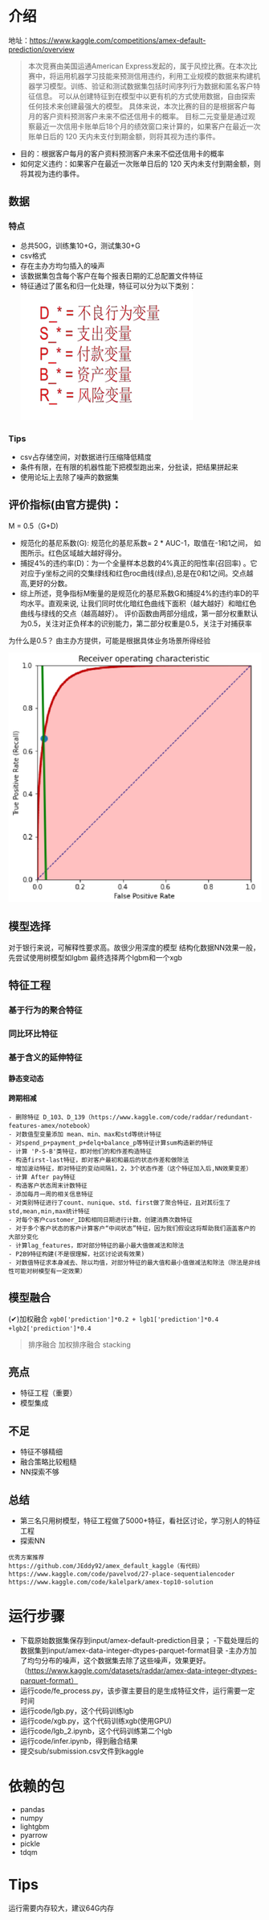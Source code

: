 # 介绍
地址：https://www.kaggle.com/competitions/amex-default-prediction/overview

> 本次竞赛由美国运通American Express发起的，属于风控比赛。在本次比赛中，将运用机器学习技能来预测信用违约，利用工业规模的数据来构建机器学习模型。训练、验证和测试数据集包括时间序列行为数据和匿名客户特征信息。
可以从创建特征到在模型中以更有机的方式使用数据，自由探索任何技术来创建最强大的模型。
具体来说，本次比赛的目的是根据客户每月的客户资料预测客户未来不偿还信用卡的概率。
目标二元变量是通过观察最近一次信用卡账单后18个月的绩效窗口来计算的，如果客户在最近一次账单日后的 120 天内未支付到期金额，则将其视为违约事件。

- 目的：根据客户每月的客户资料预测客户未来不偿还信用卡的概率
- 如何定义违约：如果客户在最近一次账单日后的 120 天内未支付到期金额，则将其视为违约事件。

## 数据

### 特点
- 总共50G，训练集10+G，测试集30+G
- csv格式
- 存在主办方均匀插入的噪声
- 该数据集包含每个客户在每个报表日期的汇总配置文件特征
- 特征通过了匿名和归一化处理，特征可以分为以下类别：
![img.png](./img.png)

### Tips
- csv占存储空间，对数据进行压缩降低精度
- 条件有限，在有限的机器性能下把模型跑出来，分批读，把结果拼起来
- 使用论坛上去除了噪声的数据集

## 评价指标(由官方提供)：
M = 0.5（G+D)
- 规范化的基尼系数(G): 规范化的基尼系数= 2 * AUC-1，取值在-1和1之间， 如图所示。红色区域越大越好得分。
- 捕捉4%的违约率(D)：为一个全量样本总数的4%真正的阳性率(召回率) 。它对应于y坐标之间的交集绿线和红色roc曲线(绿点),总是在0和1之间。交点越高,更好的分数。
- 综上所述，竞争指标M衡量的是规范化的基尼系数G和捕捉4%的违约率D的平均水平。直观来说, 让我们同时优化暗红色曲线下面积（越大越好）和暗红色曲线与绿线的交点（越高越好）。
评价函数由两部分组成，第一部分权重默认为0.5，关注对正负样本的识别能力，第二部分权重是0.5，关注于对捕获率

为什么是0.5？ 
由主办方提供，可能是根据具体业务场景所得经验

![img_1.png](./img_1.png)

## 模型选择
对于银行来说，可解释性要求高。故很少用深度的模型
结构化数据NN效果一般，先尝试使用树模型如lgbm
最终选择两个lgbm和一个xgb

## 特征工程
### 基于行为的聚合特征
### 同比环比特征
### 基于含义的延伸特征
#### 静态变动态
#### 跨期相减

```angular2html
- 删除特征 D_103、D_139（https://www.kaggle.com/code/raddar/redundant-features-amex/notebook）
- 对数值型变量添加 mean、min、max和std等统计特征
- 对spend_p+payment_p+delq+balance_p等特征计算sum构造新的特征
- 计算 'P-S-B'类特征，即对他们的和作差构造特征
- 构造first-last特征，即对客户最初和最后的状态作差和做除法
- 增加波动特征，即对特征的变动间隔1，2，3个状态作差（这个特征加入后,NN效果变差）
- 计算 After pay特征
- 构造客户状态周末计数特征
- 添加每月一周的相关信息特征
- 对类别特征进行了count、nunique、std、first做了聚合特征，且对其衍生了std,mean,min,max统计特征
- 对每个客户customer_ID和相同日期进行计数，创建消费次数特征
- 对于多个客户状态的客户计算客户“中间状态”特征，因为我们假设这将帮助我们涵盖客户的大部分变化
- 计算lag_features，即对部分特征的最小最大值做减法和除法
- P2B9特征构建(不是很理解，社区讨论说有效果)
- 对数值特征求本身减去、除以均值，对部分特征的最大值和最小值做减法和除法（除法是非线性可能对树模型有一定效果）
```

## 模型融合
(✔)加权融合 
`xgb0['prediction']*0.2 + lgb1['prediction']*0.4 +lgb2['prediction']*0.4`
> 排序融合
加权排序融合
stacking

## 亮点
- 特征工程（重要）
- 模型集成

## 不足
- 特征不够精细
- 融合策略比较粗糙
- NN探索不够

## 总结
- 第三名只用树模型，特征工程做了5000+特征，看社区讨论，学习别人的特征工程
- 探索NN

```angular2html
优秀方案推荐
https://github.com/JEddy92/amex_default_kaggle（有代码）
https://www.kaggle.com/code/pavelvod/27-place-sequentialencoder
https://www.kaggle.com/code/kalelpark/amex-top10-solution
```

# 运行步骤
- 下载原始数据集保存到input/amex-default-prediction目录；
  -下载处理后的数据集到input/amex-data-integer-dtypes-parquet-format目录
  -主办方加了均匀分布的噪声，这个数据集去除了这些噪声，效果更好。（https://www.kaggle.com/datasets/raddar/amex-data-integer-dtypes-parquet-format）
- 运行code/fe_process.py，该步骤主要目的是生成特征文件，运行需要一定时间
- 运行code/lgb.py，这个代码训练lgb
- 运行code/xgb.py，这个代码训练xgb(使用GPU)
- 运行code/lgb_2.ipynb，这个代码训练第二个lgb
- 运行code/infer.ipynb，得到融合结果
- 提交sub/submission.csv文件到kaggle

# 依赖的包
- pandas
- numpy
- lightgbm
- pyarrow
- pickle
- tdqm

# Tips 
运行需要内存较大，建议64G内存
